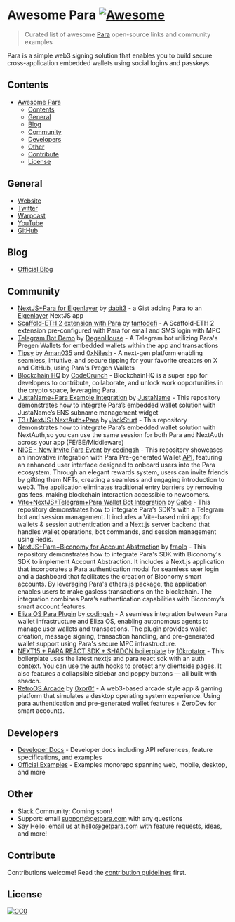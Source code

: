 # Awesome Para [![Awesome](https://awesome.re/badge-flat.svg)](https://awesome.re)

> Curated list of awesome [Para](https://www.getpara.com) open-source links and community examples

Para is a simple web3 signing solution that enables you to build secure cross-application embedded wallets using social logins and passkeys.

## Contents

- [Awesome Para ](#awesome-para-)
  - [Contents](#contents)
  - [General](#general)
  - [Blog](#blog)
  - [Community](#community)
  - [Developers](#developers)
  - [Other](#other)
  - [Contribute](#contribute)
  - [License](#license)

## General

- [Website](https://getpara.com)
- [Twitter](https://x.com/get_para)
- [Warpcast](https://warpcast.com/getpara)
- [YouTube](https://www.youtube.com/@getpara)
- [GitHub](https://github.com/getpara)

## Blog

- [Official Blog](https://blog.getpara.com)

## Community

- [NextJS+Para for Eigenlayer](https://gist.github.com/dabit3/d71964bcab62bd5ae6e1cdc0402bf681) by [dabit3](https://github.com/dabit3) - a Gist adding Para to an [Eigenlayer](https://www.eigenlayer.xyz/) NextJS app
- [Scaffold-ETH 2 extension with Para](https://github.com/tantodefi/capsule-extension) by [tantodefi](https://github.com/tantodefi) - A Scaffold-ETH 2 extension pre-configured with Para for email and SMS login with MPC
- [Telegram Bot Demo](https://github.com/DegenHouseDeFi/capsule-telegram-bot-demo) by [DegenHouse](https://github.com/DegenHouseDeFi) - A Telegram bot utilizing Para's Pregen Wallets for embedded wallets within the app and transactions
- [Tipsy](https://github.com/Aman035/tipsy) by [Aman035](https://github.com/Aman035) and [0xNilesh](https://github.com/0xNilesh) - A next-gen platform enabling seamless, intuitive, and secure tipping for your favorite creators on X and GitHub, using Para's Pregen Wallets
- [Blockchain HQ](https://github.com/jaydippatel83/ethglobal_blockchain_hq) by [CodeCrunch](https://github.com/CodeCrunch-Techlabs) - BlockchainHQ is a super app for developers to contribute, collaborate, and unlock work opportunities in the crypto space, leveraging Para.
- [JustaName+Para Example Integration](https://github.com/JustaName-id/Capsule-JustaName?tab=readme-ov-file) by [JustaName](https://github.com/JustaName-id) - This repository demonstrates how to integrate Para’s embedded wallet solution with JustaName’s ENS subname management widget
- [T3+NextJS+NextAuth+Para](https://github.com/jacksturt/capsule-example-with-nextauth) by [JackSturt](https://github.com/jacksturt) - This repository demonstrates how to integrate Para’s embedded wallet solution with NextAuth,so you can use the same session for both Para and NextAuth across your app (FE/BE/Middleware)
- [NICE - New Invite Para Event](https://github.com/aipop-fun/nice-capsule) by [codingsh](https://github.com/developerfred) - This repository showcases an innovative integration with Para Pre-generated Wallet [API](https://github.com/aipop-fun/nice-api), featuring an enhanced user interface designed to onboard users into the Para ecosystem. Through an elegant rewards system, users can invite friends by gifting them NFTs, creating a seamless and engaging introduction to web3. The application eliminates traditional entry barriers by removing gas fees, making blockchain interaction accessible to newcomers.
- [Vite+NextJS+Telegram+Para Wallet Bot Integration](https://github.com/gabrieltemtsen/capsule-twa) by [Gabe](https://github.com/gabrieltemtsen) - This repository demonstrates how to integrate Para’s SDK's with a Telegram bot and session management. It includes a Vite-based mini app for wallets & session authentication and a Next.js server backend that handles wallet operations, bot commands, and session management using Redis.
- [NextJS+Para+Biconomy for Account Abstraction](https://github.com/fraolb/para-biconomy) by [fraolb](https://github.com/fraolb/) - This repository demonstrates how to integrate Para's SDK with Biconomy's SDK to implement Account Abstraction. It includes a Next.js application that incorporates a Para authentication modal for seamless user login and a dashboard that facilitates the creation of Biconomy smart accounts. By leveraging Para's ethers.js package, the application enables users to make gasless transactions on the blockchain. The integration combines Para’s authentication capabilities with Biconomy’s smart account features.
- [Eliza OS Para Plugin](https://github.com/aipop-fun/plugin-para) by [codingsh](https://github.com/developerfred) - A seamless integration between Para wallet infrastructure and Eliza OS, enabling autonomous agents to manage user wallets and transactions. The plugin provides wallet creation, message signing, transaction handling, and pre-generated wallet support using Para's secure MPC infrastructure.
- [NEXT15 + PARA REACT SDK + SHADCN boilerplate](https://github.com/10krotator/next-para-boilerplate) by [10krotator](https://github.com/10krotator) - This boilerplate uses the latest nextjs and para react sdk with an auth context. You can use the auth hooks to protect any clientside pages. It also features a collapsible sidebar and poppy buttons — all built with shadcn.
- [RetroOS Arcade](https://github.com/0xPr0f/retroOS-arcade) by [0xpr0f](https://github.com/0xPr0f) - A web3-based arcade style app & gaming platform that simulates a desktop operating system experience. Using para authentication and pre-generated wallet features + ZeroDev for smart accounts.

## Developers

- [Developer Docs](https://docs.getpara.com) - Developer docs including API references, feature specifications, and examples
- [Official Examples](https://github.com/getpara/examples-hub) - Examples monorepo spanning web, mobile, desktop, and more

## Other

- Slack Community: Coming soon!
- Support: email support@getpara.com with any questions
- Say Hello: email us at hello@getpara.com with feature requests, ideas, and more!

## Contribute

Contributions welcome! Read the [contribution guidelines](CONTRIBUTING.md) first.

## License

[![CC0](https://mirrors.creativecommons.org/presskit/buttons/88x31/svg/cc-zero.svg)](https://creativecommons.org/publicdomain/zero/1.0)
